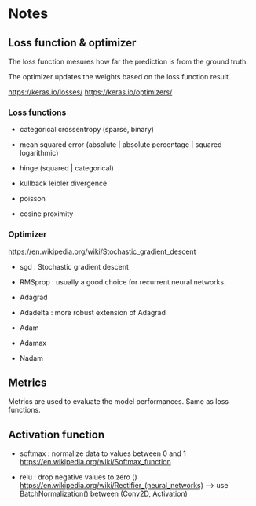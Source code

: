 # Notes

## Loss function & optimizer
The loss function mesures how far the prediction is from the ground truth.

The optimizer updates the weights based on the loss function result.

https://keras.io/losses/
https://keras.io/optimizers/

### Loss functions
* categorical crossentropy (sparse, binary)

* mean squared error (absolute | absolute percentage | squared logarithmic)
* hinge (squared | categorical)
* kullback leibler divergence
* poisson
* cosine proximity

### Optimizer
https://en.wikipedia.org/wiki/Stochastic_gradient_descent


* sgd : Stochastic gradient descent
* RMSprop : usually a good choice for recurrent neural networks.

* Adagrad
* Adadelta : more robust extension of Adagrad 
* Adam
* Adamax
* Nadam

## Metrics
Metrics are used to evaluate the model performances.
Same as loss functions.


## Activation function

* softmax : normalize data to values between 0 and 1
https://en.wikipedia.org/wiki/Softmax_function

* relu : drop negative values to zero ()
https://en.wikipedia.org/wiki/Rectifier_(neural_networks)
--> use BatchNormalization() between (Conv2D, Activation)